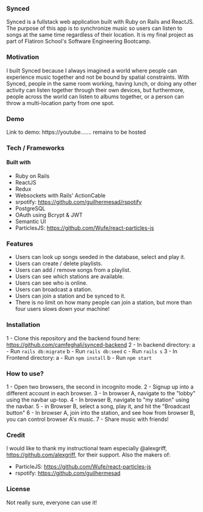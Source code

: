 ### Synced
Synced is a fullstack web application built with Ruby on Rails and ReactJS. The purpose of this app is to synchronize music so users can listen to songs at the same time regardless of their location. It is my final project as part of Flatiron School's Software Engineering Bootcamp.

### Motivation
I built Synced because I always imagined a world where people can experience music together and not be bound by spatial constraints. With Synced, people in the same room working, having lunch, or doing any other activity can listen together through their own devices, but furthermore, people across the world can listen to albums together, or a person can throw a multi-location party from one spot.

### Demo 
Link to demo: https://youtube....... remains to be hosted

### Tech / Frameworks

#### Built with
- Ruby on Rails
- ReactJS
- Redux
- Websockets with Rails' ActionCable
- srpotify: https://github.com/guilhermesad/rspotify
- PostgreSQL
- OAuth using Bcrypt & JWT
- Semantic UI
- ParticlesJS: https://github.com/Wufe/react-particles-js

### Features

- Users can look up songs seeded in the database, select and play it. 
- Users can create / delete playlists.
- Users can add / remove songs from a playlist.
- Users can see which stations are available.
- Users can see who is online.
- Users can broadcast a station.
- Users can join a station and be synced to it.
- There is no limit on how many people can join a station, but more than four users slows down your machine!

### Installation
1 - Clone this repository and the backend found here: https://github.com/camfeghali/synced-backend
2 - In backend directory: 
  a - Run `rails db:migrate`
  b - Run `rails db:seed`
  c - Run `rails s`
3 - In Frontend directory:
  a - Run `npm install`
  b - Run `npm start`
  
### How to use?
1 - Open two browsers, the second in incognito mode.
2 - Signup up into a different account in each browser.
3 - In browser A, navigate to the "lobby" using the navbar up-top.
4 - In browser B, navigate to "my station" using the navbar.
5 - in Browser B, select a song, play it, and hit the "Broadcast button"
6 - In browser A, join into the station, and see how from browser B, you can control browser A's music.
7 - Share music with friends!

### Credit
I would like to thank my instructional team especially @alexgriff, https://github.com/alexgriff, for their support.
Also the makers of: 
- ParticleJS: https://github.com/Wufe/react-particles-js
- rspotify: https://github.com/guilhermesad

### License

Not really sure, everyone can use it!
  
